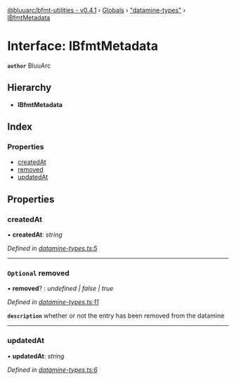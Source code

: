 [@bluuarc/bfmt-utilities - v0.4.1](../README.md) › [Globals](../globals.md) › ["datamine-types"](../modules/_datamine_types_.md) › [IBfmtMetadata](_datamine_types_.ibfmtmetadata.md)

# Interface: IBfmtMetadata

**`author`** BluuArc

## Hierarchy

* **IBfmtMetadata**

## Index

### Properties

* [createdAt](_datamine_types_.ibfmtmetadata.md#createdat)
* [removed](_datamine_types_.ibfmtmetadata.md#optional-removed)
* [updatedAt](_datamine_types_.ibfmtmetadata.md#updatedat)

## Properties

###  createdAt

• **createdAt**: *string*

*Defined in [datamine-types.ts:5](https://github.com/BluuArc/bfmt-utilities/blob/master/src/datamine-types.ts#L5)*

___

### `Optional` removed

• **removed**? : *undefined | false | true*

*Defined in [datamine-types.ts:11](https://github.com/BluuArc/bfmt-utilities/blob/master/src/datamine-types.ts#L11)*

**`description`** whether or not the entry has been removed from the datamine

___

###  updatedAt

• **updatedAt**: *string*

*Defined in [datamine-types.ts:6](https://github.com/BluuArc/bfmt-utilities/blob/master/src/datamine-types.ts#L6)*

